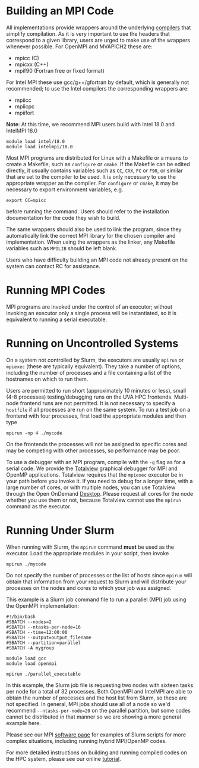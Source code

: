 # Building an MPI Code
All implementations provide wrappers around the underlying [compilers](/userinfo/hpc/software/compilers) that simplify compilation.   As it is very important to use the headers that correspond to a given library, users are urged to make use of the wrappers whenever possible.   For OpenMPI and MVAPICH2 these are:

* mpicc \(C)
* mpicxx (C++)
* mpif90 (Fortran free or fixed format)

For Intel MPI these use gcc/g++/gfortran by default, which is generally not recommended; to use the Intel compilers the corresponding wrappers are:

* mpiicc
* mpiicpc
* mpiifort

**Note**: At this time, we recommend MPI users build with Intel 18.0 and IntelMPI 18.0
```no-highlight
module load intel/18.0
module load intelmpi/18.0
```

Most MPI programs are distributed for Linux with a Makefile or a means to create a Makefile, such as `configure` or `cmake`.  If the Makefile can be edited directly, it usually contains variables such as `CC`, `CXX`, `FC` or `F90`, or similar that are set to the compiler to be used.  It is only necessary to use the appropriate wrapper as the compiler.  For `configure` or `cmake`, it may be necessary to export environment variables, e.g.
```
export CC=mpicc
```
before running the command.  Users should refer to the installation documentation for the code they wish to build.

The same wrappers should also be used to link the program, since they automatically link the correct MPI library for the chosen compiler and implementation.  When using the wrappers as the linker, any Makefile variables such as `MPILIB` should be left blank.

Users who have difficulty building an MPI code not already present on the system can contact RC for assistance.

# Running MPI Codes
MPI programs are invoked under the control of an executor; without invoking an executor only a single process will be instantiated, so it is equivalent to running a serial executable.

# Running on Uncontrolled Systems
On a system not controlled by Slurm, the executors are usually `mpirun` or `mpiexec` (these are typically equivalent). They take a number of options, including the number of processes and a file containing a list of the hostnames on which to run them.

Users are permitted to run short (approximately 10 minutes or less), small (4-8 processes) testing/debugging runs on the UVA HPC frontends.  Multi-node frontend runs are not permitted.  It is not necessary to specify a `hostfile` if all processes are run on the same system.  To run a test job on a frontend with four processes, first load the appropriate modules and then type
```
mpirun -np 4 ./mycode
```
On the frontends the processes will not be assigned to specific cores and may be competing with other processes, so performance may be poor.

To use a debugger with an MPI program, compile with the `-g` flag as for a serial code.  We provide the [Totalview](/userinfo/hpc/software/totalview) graphical debugger for MPI and OpenMP applications. Totalview requires that the `mpiexec` executor be in your path before you invoke it.  If you need to debug for a longer time, with a large number of cores, or with multiple nodes, you can use Totalview through the Open OnDemand [Desktop](/userinfo/hpc/ood/desktop). Please request all cores for the node whether you use them or not, because Totalview cannot use the `mpirun` command as the executor.

# Running Under Slurm
When running with Slurm, the `mpirun` command **must** be used as the executor.  Load the appropriate modules in your script, then invoke
```
mpirun ./mycode
```
Do not specify the number of processes or the list of hosts since `mpirun` will obtain that information from your request to Slurm and will distribute your processes on the nodes and cores to which your job was assigned.

This example is a Slurm job command file to run a parallel (MPI) job using the OpenMPI implementation:
```
#!/bin/bash
#SBATCH --nodes=2
#SBATCH --ntasks-per-node=16
#SBATCH --time=12:00:00
#SBATCH --output=output_filename
#SBATCH --partition=parallel
#SBATCH -A mygroup

module load gcc
module load openmpi

mpirun ./parallel_executable
```
In this example, the Slurm job file is requesting two nodes with sixteen tasks per node for a total of 32 processes.  Both OpenMPI and IntelMPI are able to obtain the number of processes and the host list from Slurm, so these are not specified.  In general, MPI jobs should use all of a node so we'd recommend `--ntasks-per-node=20` on the parallel partition, but some codes cannot be distributed in that manner so we are showing a more general example here.

Please see our MPI [software page](/userinfo/hpc/software/mpi) for examples of Slurm scripts for more complex situations, including running hybrid MPI/OpenMP codes.

For more detailed instructions on building and running compiled codes on the HPC system, please see our online [tutorial](https://learning.rc.virginia.edu/tutorials/building-running-c-cpp-fortran/).
